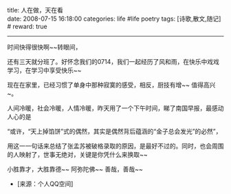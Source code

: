 title: 人在做，天在看  
date: 2008-07-15 16:18:00
categories: life #life poetry
tags: [诗歌,散文,随记]  # <!--more-->
reward: true

---

时间快得很快啊~~转眼间，

还有三天就分班了。好怀念我们的0714，我们一起经历了风和雨，在快乐中戏戏学习，在学习中享受快乐~~

<!--more-->

现在在家里，已经习惯了单身中那种寂寞的感受，相反，厨技有增~~ 值得高兴~。

人间冷暖，社会冷暖，人情冷暖，昨天用了一个下午时间，睇了南国早报，最感动人心的是

“或许，“天上掉馅饼”式的偶然，其实是偶然背后蕴涵的“金子总会发光”的必然”，

用这一一句话来总结了张孟苏被破格录取的原因，是最好不过的。同时，也会周围的人映射了，世事无绝对，关键是你凭什么来换取~~

小胜靠才，大胜靠德~~ 阿弥陀佛~~ 善哉，善哉~~


- [来源：个人QQ空间]
